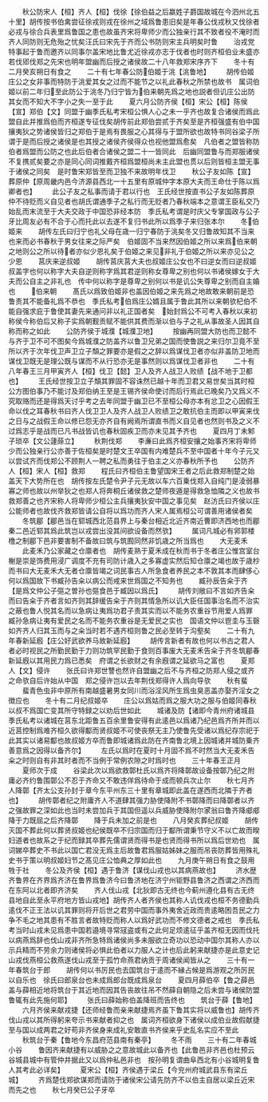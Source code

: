<!-- { "loadSidebar": true } -->
　　秋公防宋人【桓】齐人【桓】伐徐【徐伯益之后嬴姓子爵国故城在今泗州北五十里】胡传按书伯禽尝征徐戎则戎在徐州之域爲鲁患旧矣是年春公伐戎秋又伐徐者必戎与徐合兵表里爲鲁国之患也故虽齐宋将卑师少而公独亲行其不致者役不淹时而齐人同防则无危殆之忧矣汪氏曰宋先于齐而公书防则宋主兵明矣时鲁
　　治戎党特事起于鲁而邀齐以同事尔盖宋地比鲁尤近徐戎亦志于伐者也时则齐桓伯业未盛亦若伐郳伐郑之先宋也明年盟幽而后授之诸侯故二十八年救郑宋序齐下
　　冬十有二月癸亥朔日有食之
　　二十有七年春公防伯姬于洮【洮鲁地】
　　胡传伯姬庄公之女非事而特防于洮爱其女之过而不能节之以礼此春秋之所禁也故书　属词伯姬以前二年归至此防公于洮冬乃归宁皆为伯来朝先爲之地也説者但讥庄公出防其女而不知大不字小之失一至于此
　　夏六月公防齐侯【桓】宋公【桓】陈侯【宣】郑伯【文】同盟于幽季氏私考宋桓公惧人心之未一乎齐也故复合诸侯而爲此盟自此并推爲伯而齐桓遂专征伐矣胡传前此郑伯尝贰于齐矣至是齐桓强盛有伯中国攘夷狄之势诸侯皆归之郑伯于是焉有畏服之心其得与于盟所欲也故特书同谷梁子所谓于是而后授之诸侯是也其授之诸侯齐侯得众也视他盟爲愈矣　凡伯者之盟皆称防伯者爲盟而公防之也此后伯者合诸侯之盟二十一皆同此　后幽同盟鲁与而郑服诸侯不复携贰矣要之亦是同心同词推戴齐桓爲盟桓尚未主此盟也贯以后则皆桓主盟无事于诸侯之同矣　是时鲁宋郑皆至而卫独不来故明年伐卫
　　秋公子友如陈【宣】葬原仲【原周畿内邑今济源县西北一十五里有原城仲字本原大夫而王命仕于陈以爲卿者也】
　　此公子友之私事而请于君以行也　王氏经世按直书公子友如陈葬原仲不待贬而义自见者也胡氏谓通季子之私行而无贬者乃春秋端本之意谓王臣私交乃始乱而末流至于大夫交政于中国恐非经本防　季氏私考谓是时庆父专掌国政与公子牙比周友必有不合于心而托此以去遂不复归书此所以爲季子来归张本尔
　　冬伯姬来
　　胡传左氏曰归宁也礼父母在歳一归宁春防于洮矣冬又归鲁故知其不当来也来而必书春秋于男女往来之际严矣　伯姬固不当来然因伯姬之所以来爲伯来朝之地则公之所以待者亦似少恩礼矣于伯姬之来见非礼于伯姬之所以来亦见公之少恩
　　莒庆来逆叔姬
　　胡传莒庆莒大夫也叔姬庄公女也不曰逆女而曰逆叔姬叔盖字也何以称字大夫自逆则称字爲其君逆则称女尊卑之别也何以书诸侯嫁女于大夫而公自主之非礼也　传中何以称字是尊卑之别何以书是讥公失尊卑之别而自主婚也
　　伯来朝
　　髙氏以爲致伯姬非也盖因伯姬之来先爲之地故敢来朝前是恐鲁责其不能备礼爲不恭也　季氏私考伯爲庄公婿且属于鲁此其所以来朝欤杞伯不能自强求庇于鲁使其妻先来通问非以礼正国者矣　始封爲公不可考入春秋以来初称侯今称伯后又称子实爲朝觐贡赋不能供其费而渐以伯与子之礼从事故圣人因其自称而称之如此
　　公防齐侯于城濮【城濮卫地】
　　按幽再同盟大防也而卫懿不与齐于卫不可不图矣今爲城濮之防盖齐以鲁卫兄弟之国而使鲁説之来归尔卫竟不至所以齐于次年伐卫声卫立子頽之罪要亦是假之之辞以爲谋伐卫者亦似非盖防卫地而谋伐卫既无是理公既与谋而不从行恐亦无是事然则以爲谋伐卫者非也
　　二十有八年春王三月甲寅齐人【桓】伐卫【懿】卫人及齐人战卫人败绩【战不地于卫都也】
　　王氏经世按卫立子頽其罪固不容诛然已越十年而卫君又易世矣当其时桓公方图伯事乃不能讨及郑伯纳王至是王锡齐侯命使讨而后行焉此已晚矣乃又爲义不究取赂而还是得爲天讨乎考之去年同盟于幽卫已不至桓公母亦本有忿卫之心因假王命以伐之耳春秋书曰齐人伐卫卫人及齐人战卫人败绩卫之敢抗伯主而即以甲寅来伐之日与之战假王命以修已怨无亦齐自有阙焉所谓直书而义自见者也然则书及之义不过爲志乎是战而已凡书战皆讥也春秋固疾卫而亦未见其予齐也
　　夏四月丁未邾子琐卒【文公蘧蒢立】
　　秋荆伐郑
　　李亷曰此爲齐桓安攘之始事齐宋将卑师少而公独亲行公亦善于佐桓矣是时楚文王卒国有内难楚兵不至中国者十年今子元又以尝试齐而伐郑公不顾荆人一聘之私而勇往于伯主之义亦春秋所予也
　　公防齐人【桓】宋人【桓】救郑
　　程氏曰齐桓伯主鲁望国宋王者之后此救郑制楚之始盖天下大势所在也　胡传按左氏楚令尹子元无故以车六百乗伐郑入自纯门是淩弱暴寡之师也故以州举狄之也郑人将奔桐丘诸侯救之楚师夜遁是得救急恤隣之义也故书救郑善之也齐宋称人将卑师少桓公主兵攘夷狄安中国之事见矣　赵汸氏曰齐侯以庄公能师者也故伐齐救郑皆请公自将以爲功而齐人宋人属焉桓公可谓善用诸侯者矣
　　冬筑郿【郿邑当在郓城西北范县界上与秦台相近北近齐南近曹即济西地也而郿秦二邑近郓其爲此筑岂以戎尝出没其间欲设备而然欤】
　　属词凡城必有郛郭楼橹之制郿下邑非要害制不备故曰筑与筑囿同然非饥歳之所当爲也
　　大无麦禾
　　此麦禾乃公家藏之仓廪者也　胡传麦熟于夏禾成在秋而书于冬者庄公惟宫室台榭是崇是饰费用浸广调度不充有司防计歳入之多寡虚实然后知仓廪之竭也故于歳杪而书曰大无麦禾大无者仓廪皆竭之词民事古人所急食者养民之本不敦其本而肆侈心何以爲国故下书臧孙告籴以病公而戒来世爲国之不知务也
　　臧孙辰告籴于齐【是爲文仲公子彄之曽孙也彄食邑于臧因以爲氏】
　　胡传刘敞曰不言如齐告籴而曰告籴于齐者言如齐则其辞缓告籴于齐则其情急所以讥大臣任国事治名而不治实之蔽也鲁人悦其名而以急病让夷爲功君子责其实而以不能务农重谷节用爱人爲罪　臧孙急病让夷有爱民之名而不能务农重谷是无爱民之实也　国语文仲以鬯圭与玉磬如齐齐人归其玉而与之籴当时若不遇齐桓则鲁之民必至转于沟壑矣
　　二十有九年春新延廏【庄公好武欲养马故新延廏】
　　胡传言新者有故也何以书古之君人者必时视民之所勤民勤于力则功筑罕民勤于食则百事废大无麦禾告籴于齐冬筑郿春新延廐以其用民力爲已悉矣　府谓之长欲财之有余廐谓之延欲马之富也
　　夏郑人【文】侵许
　　张氏曰许郑世讐也然许自盟幽之后不与齐桓之防郑人侵之或齐之命欤自后许始从中国　郑之侵许岂以去年荆伐郑得许人爲向导欤
　　秋有蜚
　　蜚青色虫非中原所有南越盛暑男女同川而浴淫风所生爲虫臭恶盖亦娶齐淫女之徴应也
　　冬十有二月纪叔姬卒
　　庄公以爲姑而爲之服大功之服与伯姬同春秋以叔不爲国亡变其所守特録之以劝后世如此
　　城诸及防【诸即今青州府诸城县季氏私考以诸城在莒东北距鲁五百余里鲁安得有此逺邑以爲诸乃纪邑爲齐所并而以近莒控制爲难齐桓久欲得酅而贤叔姬不可使丧祭无主乃使鲁先受诸以爲纪存宗祀于此其实以诸易酅也故叔姬方卒而鲁即城诸爲此防在齐南鲁北境上因城诸并城防乗齐善意爲之因得以备齐尔】
　　左氏以爲时在夏时十月固不爲不时然当大无麦禾告籴之时则自有非其时者而不当例于常例农隙之时爲时也
　　三十年春王正月
　　夏师次于成
　　谷梁此次以爲欲救鄣杜氏以爲齐将降鄣故设备按鄣乃纪之附庸必齐约鲁围鄣公不忍于齐命又不敢违佯爲待命于成而顿兵次止尔
　　秋七月齐人降鄣【齐太公支孙封于章今东平州东三十里有章城即此盖在遂西而北隣于齐者也】
　　胡传鄣者纪之附庸齐人不道肆其强力胁使降附不书鄣降而曰降鄣者以齐之强故罪之深如此也当时未尝加兵于其国但遥以兵威胁使降附尔家翁曰鲁齐降郕郕降于力既屈之后齐降鄣
　　降于兵未加之前是也
　　八月癸亥葬纪叔姬
　　胡传灭国不葬此何以葬贤叔姬也纪侯既卒不归宗国而归于酅所谓秉节守义不以亡故而暌妇道者也故系之于纪而録其卒葬先儒谓贤而得书是也贤而得书所以爲后世劝也　属词娣卒葬史不书此以国亡君没无爲主后故鲁君爲服姑姊妹之服而吊丧防葬皆用殊礼史书于策以明叔姬妇节之髙见庄公恤典之厚如此也
　　九月庚午朔日有食之鼓用牲于社
　　冬公及齐侯【桓】遇于鲁济【谋伐山戎也以其病燕故也】
　　济水歴齐鲁界在齐界爲齐济在鲁界爲鲁济今曰鲁济地在济宁州钜野县鲁济之西谓之济西而在东阿以北者即齐济矣
　　齐人伐山戎【北狄即古无终也今蓟州遵化县有古无终县地自此至永平府地方皆山戎地】胡传齐人者齐侯也其称人讥伐戎也桓不务德勤兵逺伐不正王法以讥其罪则将开后世之君劳中国而事外夷舍近政而贵逺略困吾民之力争不毛之地其患有不胜言者故特贬而称人以爲好武功而不修文德者之戒也　季氏私考当时山戎未见爲患中国若邉境寻常冦盗或有之此何足烦逺征乎盖齐桓无因而伐托以病燕爲辞也伐山戎非齐所急特爲诸侯尚多未服欲立奇功以恐动中国尔其称人亦以示兵精而不劳余力则诸侯将必惧此伯者以力服人之计也后此躬来献捷亦是此意史记山戎伐燕桓公救燕遂伐山戎至于孤竹命燕君纳贡于周诸侯闻皆从之
　　三十有一年春筑台于郎
　　胡传何以书厉民也去国筑台于逺而不縁占候是爲游观之所厉民以自乐也　徐氏曰郎泉台也未成爲郎台既成爲泉台
　　夏四月薛伯卒【鲁之薛邑盖与薛相近地将筑台于其近地而因其告丧故往吊不然薛自朝隐之后未尝与诸侯防盟鲁辄有此先施何耶】
　　张氏曰薛始称伯盖降班而告终也
　　筑台于薛【鲁地】
　　六月齐侯来献戎捷【还师经鲁而亲来献捷焉齐虽下鲁其实将以威鲁也】胡传齐伐山戎以其所得躬来夸示书来献者抑之也　属词齐桓欲身下诸侯以成伯业故假献捷至与国以成两君之好苟非齐侯身来成礼安敢直书齐侯来乎史乱名实应不至此
　　秋筑台于秦【鲁地今东昌府范县南有秦亭】
　　冬不雨
　　三十有二年春城小谷
　　鲁因齐来献捷有以威胁之之意故城此以备齐也【此鲁邑非齐邑也杜预云谷城县城中有管仲井据此又以爲仲私邑非也　按孙明复谓曲阜西北有小谷城明复鲁人其考此必详矣】
　　夏宋公【桓】齐侯遇于梁丘【今兖州府城武县东有梁丘城】
　　齐爲楚伐郑欲谋郑而请防于诸侯宋公请先防齐不以伯主自居以梁丘近宋而先之也
　　秋七月癸巳公子牙卒
